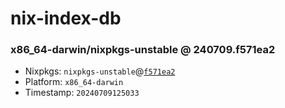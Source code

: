 # nix-index-db
### x86_64-darwin/nixpkgs-unstable @ 240709.f571ea2
- Nixpkgs: `nixpkgs-unstable`@[`f571ea2`](https://github.com/NixOS/nixpkgs/commit/f571ea25a6d088f0416d4a9323d9dd9a6edd0088)
- Platform: `x86_64-darwin`
- Timestamp: `20240709125033`
